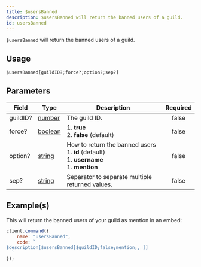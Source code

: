 ```yaml
---
title: $usersBanned
description: $usersBanned will return the banned users of a guild.
id: usersBanned
---
```


`$usersBanned` will return the banned users of a guild.

## Usage

```aoi
$usersBanned[guildID?;force?;option?;sep?]
```

## Parameters

| Field    | Type                                                                                                | Description                                                                                            | Required |
| -------- | --------------------------------------------------------------------------------------------------- | ------------------------------------------------------------------------------------------------------ | :------: |
| guildID? | [number](https://developer.mozilla.org/en-US/docs/Web/JavaScript/Reference/Global_Objects/Number)   | The guild ID.                                                                                          |  false   |
| force?   | [boolean](https://developer.mozilla.org/en-US/docs/Web/JavaScript/Reference/Global_Objects/Boolean) | 1. **true** <br /> 2. **false** (default)                                                              |  false   |
| option?  | [string](https://developer.mozilla.org/en-US/docs/Web/JavaScript/Reference/Global_Objects/String)   | How to return the banned users <br /> 1. **id** (default) <br /> 1. **username** <br /> 1. **mention** |  false   |
| sep?     | [string](https://developer.mozilla.org/en-US/docs/Web/JavaScript/Reference/Global_Objects/String)   | Separator to separate multiple returned values.                                                        |  false   |

## Example(s)

This will return the banned users of your guild as mention in an embed:

```javascript
client.command({
    name: "usersBanned",
    code: `
$description[$usersBanned[$guildID;false;mention;, ]]
  `
});
```

